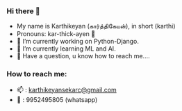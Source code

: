 ### Hi there 👋

<!--
**karthi-21/karthi-21** is a ✨ _special_ ✨ repository because its `README.md` (this file) appears on your GitHub profile.

Here are some ideas to get you started:

- 🔭 I’m currently working on ...
- 🌱 I’m currently learning ...
- 👯 I’m looking to collaborate on ...
- 🤔 I’m looking for help with ...
- 💬 Ask me about ...
- 📫 How to reach me: ...
- 😄 Pronouns: ...
- ⚡ Fun fact: ...
-->
- My name is Karthikeyan (கார்த்திகேயன்), in short (karthi)
- Pronouns: kar-thick-ayen 🤔  
- 🔭 I’m currently working on Python-Django.  
- 🌱 I’m currently learning ML and AI.  
- 💬 Have a question, u know how to reach me....
  
### How to reach me: 
- 📫 : karthikeyansekarc@gmail.com  
- 💬 : 9952495805 (whatsapp)
  
  
